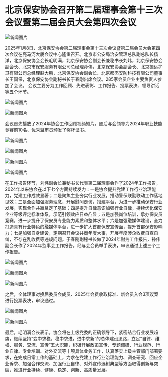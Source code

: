 # 北京保安协会召开第二届理事会第十三次会议暨第二届会员大会第四次会议
 
![新闻图片](http://static.ztmagroup.com/data/images/1741443233876.png)

2025年1月8日，北京保安协会第二届理事会第十三次会议暨第二届会员大会第四次会议在亮马河大厦会议中心隆重召开。北京市公安局治安管理总队副总队长杨洋，北京保安协会会长毛明满，北京保安协会副会长兼秘书长刘炜，北京保安协会副会长、北京市保安服务有限公司总经理孙伟，北京保安协会副会长、北京振远护卫有限公司总经理赵大鹏，北京保安协会副会长、北京都杰安防科技有限公司董事长王国保，北京保安协会副秘书长于春刚出席会议。285家会员企业主要负责人参加了会议。
会议主要分为工作回顾、先进表彰、工作报告、投票表决、领导讲话等五个环节。
 
![新闻图片](http://static.ztmagroup.com/data/images/1741443237973.png)

![新闻图片](http://static.ztmagroup.com/data/images/1741443242376.png)
 
会议首先播放了2024年协会工作回顾视频短片。随后与会领导为2024年职业技能竞赛前10名、优秀监审员颁发了奖杯证书。

![新闻图片](http://static.ztmagroup.com/data/images/1741443247358.png)

![新闻图片](http://static.ztmagroup.com/data/images/1741443251032.png)

![新闻图片](http://static.ztmagroup.com/data/images/1741443254714.png)

![新闻图片](http://static.ztmagroup.com/data/images/1741443258606.png)


在工作报告环节，刘炜副会长兼秘书长代表第二届理事会作了2024年工作报告，2024年以来协会在以下七个方面持续发力：一是协会提升党建工作行业治理能力，党建工作成效显著；二是聚焦主业夯实行业发展，推动警保联勤联动工作落地见效；三是全面加强服务理念，开展慰问走访，搭建平台，为进一步推动保安行业发展，实现合作共赢奠定了基础；四是提升自律意识加强行业自律，持续优化保安企业等级评定标准体系，示范引领效应日益凸显；五是加强岗位培训，承办保安员竞赛，进一步提升了保安员专业能力素质和整体水平；六是加强融媒体建设，全力打造具有行业特色的融媒体平台，进一步扩大首都保安宣传面，提升首都保安影响力；七是加强自身建设，定期召开会议共商年度大事，开展年度涉企收费自查自纠，不存在乱收费等违规问题。于春刚副秘书长做了2024年财务工作报告，孙伟副会长作了2024年监事会工作报告。经与会会员举手表决，审议通过上述三个工作报告。
 
![新闻图片](http://static.ztmagroup.com/data/images/1741443262023.png)

![新闻图片](http://static.ztmagroup.com/data/images/1741443266384.png)

![新闻图片](http://static.ztmagroup.com/data/images/1741443271171.png)


之后，全体理事对换届委员会成员、2025年会费收取标准、新会员入会3项议案进行投票表决，审议通过。

![新闻图片](http://static.ztmagroup.com/data/images/1741443278193.png)

![新闻图片](http://static.ztmagroup.com/data/images/1741443282800.png)
 
最后，毛明满会长表示，协会将在上级党委的正确领导下，紧密结合行业发展趋势，继续坚持“变中求稳，稳中求进，进中求新”的总体建设思路，立足“自律、维权、服务、交流、宣传”五大职能，积极开展政策宣传、专题调研、行业规范、行业自律、专业培训、对外交流等十项具体业务工作，认真落实上级主管部门部署要求，在完成日常工作的基础上，力求在党建工作行业治理能力、调查研究、回应企业诉求、加强合作交流、加强行业自律、对外宣传选树典型等方面取得创新与突破，推进行业持续、健康、稳定、创新、高质量发展。